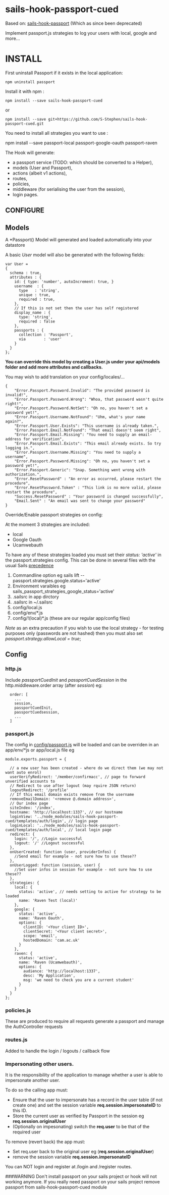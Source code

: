 # sails-hook-passport-cued

Based on: [sails-hook-passport](https://github.com/jaumard/sails-hook-passport) (Which as since been deprecated)

Implement passport.js strategies to log your users with local, google and more...

# INSTALL

First uninstall Passport if it exists in the local application:

    npm uninstall passport

Install it with npm :

    npm install --save sails-hook-passport-cued

or

    npm install --save git+https://github.com/S-Stephen/sails-hook-passport-cued.git

You need to install all strategies you want to use :

npm install --save passport-local passport-google-oauth passport-raven

The Hook will generate:

- a passport service (TODO: which should be converted to a Helper),
- models (User and Passport),
- actions (albeit v1 actions),
- routes,
- policies,
- middleware (for serialising the user from the session),
- login pages.

## CONFIGURE

## Models

A \*Passport() Model will generated and loaded automatically into your datastore

A basic _User_ model will also be generated with the following fields:

```
var User =
{
  schema : true,
  attributes : {
    id: { type: 'number', autoIncrement: true, }
    username  : {
      type   : 'string',
      unique : true,
      required : true,
    },
    // If this is not set then the user has self registered
    display_name : {
      type: 'string',
      required : false
    },
    passports : {
      collection : 'Passport',
      via        : 'user'
    }
  }
};
```

**You can override this model by creating a User.js under your api/models folder and add more attributes and callbacks.**

You may wish to add translation on your config/locales/...

    {
        "Error.Passport.Password.Invalid": "The provided password is invalid!",
        "Error.Passport.Password.Wrong": "Whoa, that password wasn't quite right!",
        "Error.Passport.Password.NotSet": "Oh no, you haven't set a password yet!",
        "Error.Passport.Username.NotFound": "Uhm, what's your name again?",
        "Error.Passport.User.Exists": "This username is already taken.",
        "Error.Passport.Email.NotFound": "That email doesn't seem right",
        "Error.Passport.Email.Missing": "You need to supply an email-address for verification",
        "Error.Passport.Email.Exists": "This email already exists. So try logging in.",
        "Error.Passport.Username.Missing": "You need to supply a username",
        "Error.Passport.Password.Missing": "Oh no, you haven't set a password yet!",
        "Error.Passport.Generic": "Snap. Something went wrong with authorization.",
        "Error.ResetPassword" : "An error as occurred, please restart the procedure",
        "Error.ResetPassword.Token" : "This link is no more valid, please restart the procedure",
        "Success.ResetPassword" : "Your password is changed successfully",
        "Email.Sent" : "An email was sent to change your password"
    }

Override/Enable passport strategies on config:

At the moment 3 strategies are included:

* local
* Google Oauth
* Ucamwebauth

To have any of these strategies loaded you must set their _status: 'active'_ in the passport.strategies config. This can be done in several files with the usual Sails [precedence](https://sailsjs.com/documentation/concepts/configuration)

1. Commandline option eg sails lift --passport.strategies.google.status='active'
1. Environment varaibles eg sails_passport_strategies_google_status='active'
1. .sailsrc in app dirctory
1. .sailsrc in ~/.sailsrc
1. config/local.js
1. config/env/*.js
1. config/!(local)*.js (these are our regular app/config files)

*Note* as an extra precaution if you wish to use the local strategy - for testing purposes only (passwords are not hashed) then you must also set *passport.strategy.allowLocal = true*;

## Config 
### http.js

Include *passportCuedInit* and *passportCuedSession* in the http.middleware.order array (after *session*) eg:

```
  order: [
    ...
    session,
    passportCuedInit,
    passportCuedsession,
    ...
  ]
```

### passport.js

The config in [config/passport.js](./config/passport.js) will be loaded and can be overriden in an app/env/*js or app/local.js file eg

```
module.exports.passport = {

  // a new user has been created - where do we direct them (we may not want auto enrol)
  userVerifyRedirect: '/member/confirmacc', // page to forward unverified accounts to
  // Redirect to use after logout (may rquire JSON return)
  logoutRedirect: '/profile'
  // If this email domain exists remove from the username
  removeEmailDomain: '<remove @.domain address>',
  // Our index page
  siteIndex: '/index',
  hostname: 'http://localhost:1337', // our hostname
  loginView: '../node_modules/sails-hook-passport-cued/templates/auth/login', // login page
  loginLocal: '../node_modules/sails-hook-passport-cued/templates/auth/local', // local login page
  redirect: {
    login: '/', //Login successful
    logout: '/' //Logout successful
  },
  onUserCreated: function (user, providerInfos) {
    //Send email for example - not sure how to use these??
  },
  onUserLogged: function (session, user) {
    //Set user infos in session for example - not sure how to use these??
  },
  strategies: {
    local: {
      status: 'active', // needs setting to active for strategy to be loaded
      name: 'Raven Test (local)'
    },
    google: {
      status: 'active',
      name: 'Raven Oauth',
      options: {
        clientID: '<Your client ID>',
        clientSecret: '<Your client secret>',
        scope: 'email',
        hostedDomain: 'cam.ac.uk'
      }
    },
    raven: {
      status: 'active',
      name: 'Raven (Ucamwebauth)',
      options: {
        audience: 'http://localhost:1337',
        desc: 'My Application',
        msg: 'we need to check you are a current student'
      }
    }
  }
};
```

### policies.js

These are produced to require all requests generate a passport and manage the AuthController requests

### routes.js

Added to handle the login / logouts / callback flow

### Impersonating other users.

It is the responsibility of the application to manage whether a user is able to impersonate another user. 

To do so the calling app must: 

*  Ensure that the user to impersonate has a record in the user table  (if not create one) and set the session variable **req.session.impersonateID** to this ID.
*  Store the current user as verified by Passport in the session eg **req.session.originalUser**
* (Optionally on impesonating) switch the **req.user** to be that of the required user


To remove (revert back) the app must:

* Set req.user back to the original user eg (**req.session.originalUser**)
* remove the session variable **req.session.impersonateID**

You can NOT login and register at /login and /register routes.

###WARNING
Don't install passport on your sails project or hook will not working anymore. If you really need passport on your sails project remove passport from sails-hook-passport-cued module
